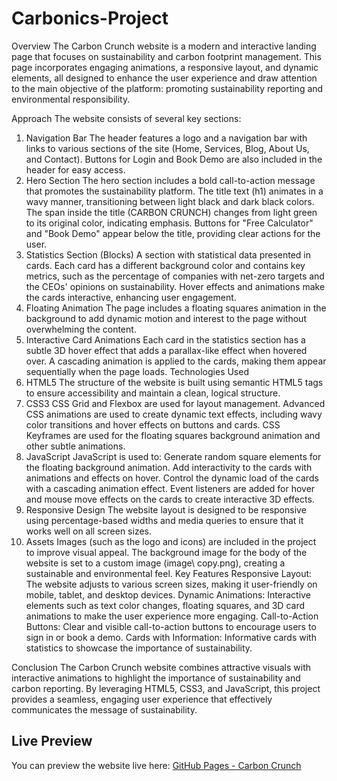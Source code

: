 # Carbonics-Project
Overview
The Carbon Crunch website is a modern and interactive landing page that focuses on sustainability and carbon footprint management. This page incorporates engaging animations, a responsive layout, and dynamic elements, all designed to enhance the user experience and draw attention to the main objective of the platform: promoting sustainability reporting and environmental responsibility.

Approach
The website consists of several key sections:

1. Navigation Bar
The header features a logo and a navigation bar with links to various sections of the site (Home, Services, Blog, About Us, and Contact).
Buttons for Login and Book Demo are also included in the header for easy access.
2. Hero Section
The hero section includes a bold call-to-action message that promotes the sustainability platform.
The title text (h1) animates in a wavy manner, transitioning between light black and dark black colors.
The span inside the title (CARBON CRUNCH) changes from light green to its original color, indicating emphasis.
Buttons for "Free Calculator" and "Book Demo" appear below the title, providing clear actions for the user.
3. Statistics Section (Blocks)
A section with statistical data presented in cards. Each card has a different background color and contains key metrics, such as the percentage of companies with net-zero targets and the CEOs' opinions on sustainability.
Hover effects and animations make the cards interactive, enhancing user engagement.
4. Floating Animation
The page includes a floating squares animation in the background to add dynamic motion and interest to the page without overwhelming the content.
5. Interactive Card Animations
Each card in the statistics section has a subtle 3D hover effect that adds a parallax-like effect when hovered over.
A cascading animation is applied to the cards, making them appear sequentially when the page loads.
Technologies Used
1. HTML5
The structure of the website is built using semantic HTML5 tags to ensure accessibility and maintain a clean, logical structure.
2. CSS3
CSS Grid and Flexbox are used for layout management.
Advanced CSS animations are used to create dynamic text effects, including wavy color transitions and hover effects on buttons and cards.
CSS Keyframes are used for the floating squares background animation and other subtle animations.
3. JavaScript
JavaScript is used to:
Generate random square elements for the floating background animation.
Add interactivity to the cards with animations and effects on hover.
Control the dynamic load of the cards with a cascading animation effect.
Event listeners are added for hover and mouse move effects on the cards to create interactive 3D effects.
4. Responsive Design
The website layout is designed to be responsive using percentage-based widths and media queries to ensure that it works well on all screen sizes.
5. Assets
Images (such as the logo and icons) are included in the project to improve visual appeal.
The background image for the body of the website is set to a custom image (image\ copy.png), creating a sustainable and environmental feel.
Key Features
Responsive Layout: The website adjusts to various screen sizes, making it user-friendly on mobile, tablet, and desktop devices.
Dynamic Animations: Interactive elements such as text color changes, floating squares, and 3D card animations to make the user experience more engaging.
Call-to-Action Buttons: Clear and visible call-to-action buttons to encourage users to sign in or book a demo.
Cards with Information: Informative cards with statistics to showcase the importance of sustainability.

Conclusion
The Carbon Crunch website combines attractive visuals with interactive animations to highlight the importance of sustainability and carbon reporting. By leveraging HTML5, CSS3, and JavaScript, this project provides a seamless, engaging user experience that effectively communicates the message of sustainability.


## Live Preview

You can preview the website live here: [GitHub Pages - Carbon Crunch]()

